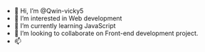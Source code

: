 - 👋 Hi, I’m @Qwin-vicky5
- 👀 I’m interested in Web development 
- 🌱 I’m currently learning JavaScript
- 💞️ I’m looking to collaborate on Front-end development project.
- 📫 

<!---
Qwin-vicky5/Qwin-vicky5 is a ✨ special ✨ repository because its `README.md` (this file) appears on your GitHub profile.
You can click the Preview link to take a look at your changes.
--->
